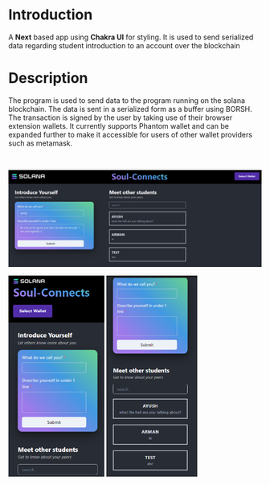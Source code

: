 # Introduction
A **Next** based app using **Chakra UI** for styling. 
It is used to send serialized data regarding student introduction to an account over the blockchain

# Description
The program is used to send data to the program running on the solana blockchain. The data is sent in a serialized form as a buffer using BORSH. The transaction is signed by the user by taking use of their browser extension wallets. It currently supports Phantom wallet and can be expanded further to make it accessible for users of other wallet providers such as metamask. 
 
<br>

![Project Snap](./media/stud-ss-1.png) 

<img src="./media/stud-ss-2.png" height=400> 
<img src="./media/stud-ss-3.png" height=400>